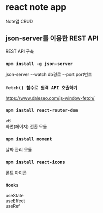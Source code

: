 # react note app

Note앱 CRUD

## json-server를 이용한 REST API

REST API 구축

### `npm install -g json-server`

json-server --watch db경로 --port port번호

### `fetch() 함수로 원격 API 호출하기`

https://www.daleseo.com/js-window-fetch/

### `npm install react-router-dom`

v6  
화면(페이지) 전환 모듈

### `npm install moment`

날짜 관리 모듈

### `npm install react-icons`

폰트 아이콘

### `Hooks`

useState  
useEffect  
useRef
